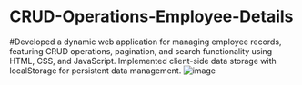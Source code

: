 # CRUD-Operations-Employee-Details
#Developed a dynamic web application for managing employee records, featuring CRUD operations, pagination, and search functionality using HTML, CSS, and JavaScript. Implemented client-side data storage with localStorage for persistent data management.
![image](https://github.com/user-attachments/assets/a78fea25-6c84-4e7d-9f3e-c2a571490325)

